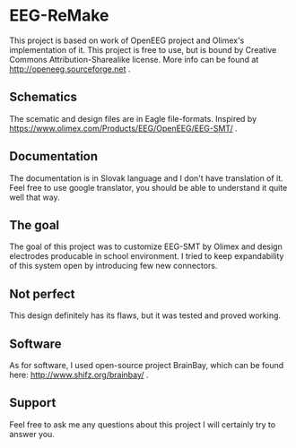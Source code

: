 # EEG-ReMake
This project is based on work of OpenEEG project and Olimex's implementation of it. This project is free to use, but is bound by Creative Commons Attribution-Sharealike license. More info can be found at http://openeeg.sourceforge.net .

## Schematics
The scematic and design files are in Eagle file-formats. Inspired by https://www.olimex.com/Products/EEG/OpenEEG/EEG-SMT/ .

## Documentation
The documentation is in Slovak language and I don't have translation of it. Feel free to use google translator, you should be able to understand it quite well that way.

## The goal
The goal of this project was to customize EEG-SMT by Olimex and design electrodes producable in school environment. I tried to keep expandability of this system open by introducing few new connectors. 

## Not perfect
This design definitely has its flaws, but it was tested and proved working.

## Software
As for software, I used open-source project BrainBay, which can be found here: http://www.shifz.org/brainbay/ .

## Support
Feel free to ask me any questions about this project I will certainly try to answer you.

